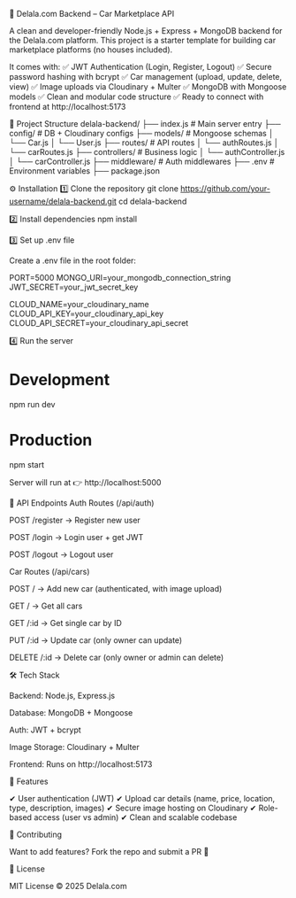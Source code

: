 🚗 Delala.com Backend – Car Marketplace API

A clean and developer-friendly Node.js + Express + MongoDB backend for the Delala.com platform.
This project is a starter template for building car marketplace platforms (no houses included).

It comes with:
✅ JWT Authentication (Login, Register, Logout)
✅ Secure password hashing with bcrypt
✅ Car management (upload, update, delete, view)
✅ Image uploads via Cloudinary + Multer
✅ MongoDB with Mongoose models
✅ Clean and modular code structure
✅ Ready to connect with frontend at http://localhost:5173

📂 Project Structure
delala-backend/
├── index.js              # Main server entry
├── config/               # DB + Cloudinary configs
├── models/               # Mongoose schemas
│   └── Car.js
│   └── User.js
├── routes/               # API routes
│   └── authRoutes.js
│   └── carRoutes.js
├── controllers/          # Business logic
│   └── authController.js
│   └── carController.js
├── middleware/           # Auth middlewares
├── .env                  # Environment variables
├── package.json

⚙️ Installation
1️⃣ Clone the repository
git clone https://github.com/your-username/delala-backend.git
cd delala-backend

2️⃣ Install dependencies
npm install

3️⃣ Set up .env file

Create a .env file in the root folder:

PORT=5000
MONGO_URI=your_mongodb_connection_string
JWT_SECRET=your_jwt_secret_key

CLOUD_NAME=your_cloudinary_name
CLOUD_API_KEY=your_cloudinary_api_key
CLOUD_API_SECRET=your_cloudinary_api_secret

4️⃣ Run the server
# Development
npm run dev

# Production
npm start


Server will run at 👉 http://localhost:5000

🚀 API Endpoints
Auth Routes (/api/auth)

POST /register → Register new user

POST /login → Login user + get JWT

POST /logout → Logout user

Car Routes (/api/cars)

POST / → Add new car (authenticated, with image upload)

GET / → Get all cars

GET /:id → Get single car by ID

PUT /:id → Update car (only owner can update)

DELETE /:id → Delete car (only owner or admin can delete)

🛠️ Tech Stack

Backend: Node.js, Express.js

Database: MongoDB + Mongoose

Auth: JWT + bcrypt

Image Storage: Cloudinary + Multer

Frontend: Runs on http://localhost:5173

🌟 Features

✔ User authentication (JWT)
✔ Upload car details (name, price, location, type, description, images)
✔ Secure image hosting on Cloudinary
✔ Role-based access (user vs admin)
✔ Clean and scalable codebase

🤝 Contributing

Want to add features? Fork the repo and submit a PR 🚀

📜 License

MIT License © 2025 Delala.com
